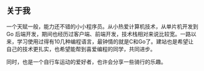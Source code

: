 ## 关于我
一个天赋一般，能力还不错的小小程序员。从小热爱计算机技术，从单片机开发到Go 后端开发，期间也经历过客户端、前端开发，技术栈相对来说比较宽。一路以来，学习使用过得有10几种编程语言，最钟情的就是C和Go了。建站也是希望让自己的技术更扎实，也希望能帮到喜爱编程的同学，共同进步。

同时，也是一个自行车运动的爱好者，也许会分享一些骑行的乐趣。
